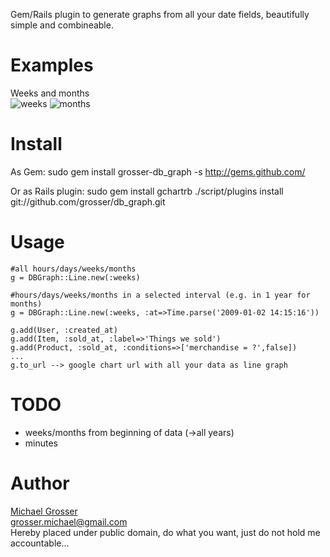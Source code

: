 Gem/Rails plugin to generate graphs from all your date fields, beautifully simple and combineable.

Examples
========
Weeks and months  
![weeks](http://chart.apis.google.com/chart?chxl=0:|0||||||||||10||||||||||20||||||||||30||||||||||40||||||||||50|||1:|6|16|25|35|45|54|64|74|83|93&cht=lc&chs=445x400&chdl=Product+created_at|Product+updated_at&chd=s:JTKPKLKMUNPQHQSKRNLGPPLKUHNNPFJLLPNJINQex19u5xrrNFKLD,HLJMONLJLNHPQNOLNPMMINNKPMPGKLFJLRQLKOOtsxxvw137MHOLF&chco=333300,bbbb33&chxt=x,y)
![months](http://chart.apis.google.com/chart?chxl=0:|1|2|3|4|5|6|7|8|9|10|11|12|1:|67|98|130|161|193|224|256|287|319|350&cht=lc&chs=445x400&chdl=Product+created_at|Product+updated_at&chd=s:QOQROONPM92L,OMPPOOMPO77N&chco=884466,22dddd&chxt=x,y)


Install
=======
As Gem:
    sudo gem install grosser-db_graph -s http://gems.github.com/

Or as Rails plugin:
    sudo gem install gchartrb
    ./script/plugins install git://github.com/grosser/db_graph.git


Usage
=====
    #all hours/days/weeks/months
    g = DBGraph::Line.new(:weeks)

    #hours/days/weeks/months in a selected interval (e.g. in 1 year for months)
    g = DBGraph::Line.new(:weeks, :at=>Time.parse('2009-01-02 14:15:16'))
    
    g.add(User, :created_at)
    g.add(Item, :sold_at, :label=>'Things we sold')
    g.add(Product, :sold_at, :conditions=>['merchandise = ?',false])
    ...
    g.to_url --> google chart url with all your data as line graph


TODO
====
 - weeks/months from beginning of data (->all years)
 - minutes


Author
======
[Michael Grosser](http://pragmatig.wordpress.com)  
grosser.michael@gmail.com  
Hereby placed under public domain, do what you want, just do not hold me accountable...